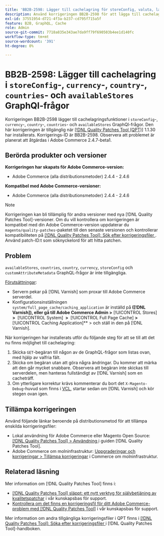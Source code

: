 ```yaml
---
title: 'BB2B-2598: Lägger till cachelagring för storeConfig, valuta, land, länder, availableStores GraphQl-frågor'
description: Använd korrigeringen BB2B-2598 för att lägga till cachelagring i storeConfig, valuta, land, länder och availableStores GraphQl-frågor.
exl-id: 37551954-d721-4f3a-b237-cd795f715a5f
feature: B2B, GraphQL, Cache
role: Admin
source-git-commit: 7718a835e343ae7da9ff79f690503b4ee1d140fc
workflow-type: tm+mt
source-wordcount: '391'
ht-degree: 0%

---
```


# BB2B-2598: Lägger till cachelagring i `storeConfig`-, `currency`-, `country`-, `countries`- och `availableStores` GraphQl-frågor

Korrigeringen BB2B-2598 lägger till cachelagringsfunktioner i `storeConfig`-, `currency`-, `country`-, `countries`- och `availableStores` GraphQl-frågor. Den här korrigeringen är tillgänglig när [[!DNL Quality Patches Tool (QPT)]](/help/announcements/adobe-commerce-announcements/magento-quality-patches-released-new-tool-to-self-serve-quality-patches.md) 1.1.30 har installerats. Korrigerings-ID är BB2B-2598. Observera att problemet är planerat att åtgärdas i Adobe Commerce 2.4.7-beta1.

## Berörda produkter och versioner

**Korrigeringen har skapats för Adobe Commerce-version:**

* Adobe Commerce (alla distributionsmetoder) 2.4.4 - 2.4.6

**Kompatibel med Adobe Commerce-versioner:**

* Adobe Commerce (alla distributionsmetoder) 2.4.4 - 2.4.6

>[!NOTE]
>
>Korrigeringen kan bli tillämplig för andra versioner med nya [!DNL Quality Patches Tool]-versioner. Om du vill kontrollera om korrigeringen är kompatibel med din Adobe Commerce-version uppdaterar du `magento/quality-patches`-paketet till den senaste versionen och kontrollerar kompatibiliteten på [[!DNL Quality Patches Tool]: Sök efter korrigeringsfiler ](https://experienceleague.adobe.com/tools/commerce-quality-patches/index.html). Använd patch-ID:t som söknyckelord för att hitta patchen.

## Problem

`availableStores`, `countries`, `country`, `currency`, `storeConfig` och `customAttributeMetadata` GraphQL-frågor är inte tillgängliga.

<u>Förutsättningar</u>:

* Servern pekar på [!DNL Varnish] som proxar till Adobe Commerce serverdel.
* Konfigurationsinställningen `system/full_page_cache/caching_application` är inställd på **&#x200B; ([!DNL Varnish]), eller gå till Adobe Commerce Admin > &#x200B;** [!UICONTROL Stores] **&#x200B; > &#x200B;** [!UICONTROL System] **&#x200B; > &#x200B;** [!UICONTROL Full Page Cache] **&#x200B; > &#x200B;** [!UICONTROL Caching Application]** > och ställ in den på [!DNL Varnish].

När korrigeringen har installerats utför du följande steg för att se till att det nu finns möjlighet till cachelagring:

1. Skicka `GET`-begäran till någon av de GraphQL-frågor som listas ovan, med hjälp av valfria fält.
1. Skicka om begäran utan att göra några ändringar. Du kommer att märka att den går mycket snabbare. Observera att begäran inte skickas till serverdelen, men hanteras fullständigt av [!DNL Varnish] som en cacheträff.
1. Om ytterligare korrektur krävs kommenterar du bort det `X-Magento-Debug`-huvud som finns i [VCL](https://github.com/magento/magento2/blob/026e5b29a5edfd619bbdea62d636b3cab2ea03b4/app/code/Magento/PageCache/etc/varnish6.vcl#L227), startar sedan om [!DNL Varnish] och kör stegen ovan igen.

## Tillämpa korrigeringen

Använd följande länkar beroende på distributionsmetod för att tillämpa enskilda korrigeringsfiler:

* Lokal användning för Adobe Commerce eller Magento Open Source: [[!DNL Quality Patches Tool] > Användning ](https://experienceleague.adobe.com/docs/commerce-operations/tools/quality-patches-tool/usage.html) i guiden [!DNL Quality Patches Tool].
* Adobe Commerce om molninfrastruktur: [Uppgraderingar och korrigeringar > Tillämpa korrigeringar](https://experienceleague.adobe.com/docs/commerce-cloud-service/user-guide/develop/upgrade/apply-patches.html) i Commerce om molninfrastruktur.

## Relaterad läsning

Mer information om [!DNL Quality Patches Tool] finns i:

* [[!DNL Quality Patches Tool] släppt: ett nytt verktyg för självbetjäning av kvalitetspatchar](/help/announcements/adobe-commerce-announcements/magento-quality-patches-released-new-tool-to-self-serve-quality-patches.md) i vår kunskapsbas för support.
* [Kontrollera om det finns en korrigeringsfil för ditt Adobe Commerce-problem med  [!DNL Quality Patches Tool]](/help/support-tools/patches-available-in-qpt-tool/check-patch-for-magento-issue-with-magento-quality-patches.md) i vår kunskapsbas för support.

Mer information om andra tillgängliga korrigeringsfiler i QPT finns i [[!DNL Quality Patches Tool]: Söka efter korrigeringsfiler ](https://experienceleague.adobe.com/tools/commerce-quality-patches/index.html) i [!DNL Quality Patches Tool]-handboken.
